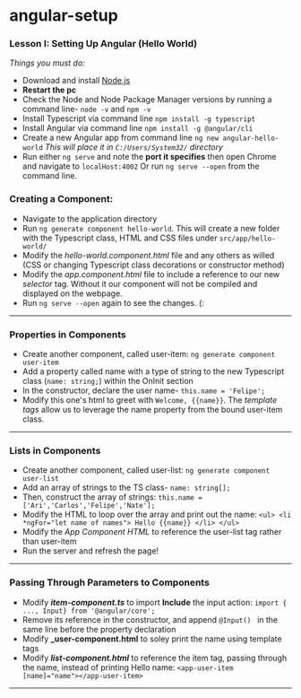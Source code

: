 # angular-setup  

### Lesson I: Setting Up Angular (Hello World)  
_Things you must do:_
+ Download and install [Node.js](https://nodejs.org/en/download)
+ **Restart the pc**
+ Check the Node and Node Package Manager versions by running a command line- `node -v` and `npm -v`
+ Install Typescript via command line `npm install -g typescript`
+ Install Angular via command line `npm install -g @angular/cli`
+ Create a new Angular app from command line `ng new angular-hello-world`
_This will place it in `C:/Users/System32/` directory_
+ Run either `ng serve` and note the **port it specifies** then open Chrome and navigate to `localHost:4002` Or run `ng serve --open` from the command line.  

### Creating a Component:
+ Navigate to the application directory
+ Run `ng generate component hello-world`. This will create a new folder with the Typescript class, HTML and CSS files under `src/app/hello-world/`
+ Modify the _hello-world.component.html_ file and any others as willed (CSS or changing Typescript class decorations or constructor method)
+ Modify the _app.component.html_ file to include a reference to our new _selector_ tag. Without it our component will not be compiled and displayed on the webpage.
+ Run `ng serve --open` again to see the changes. (:  

---  

### Properties in Components  

+ Create another component, called user-item: `ng generate component user-item`
+ Add a property called name with a type of string to the new Typescript class (`name: string;`) within the OnInit section
+ In the constructor, declare the user name- `this.name = 'Felipe';`
+ Modify this one's html to greet with `Welcome, {{name}}`. The _template tags_ allow us to leverage the name property from the bound user-item class.  

---  

### Lists in Components  

+ Create another component, called user-list: `ng generate component user-list`
+ Add an array of strings to the TS class- `name: string[];`
+ Then, construct the array of strings: `this.name = ['Ari','Carlos','Felipe','Nate'];`
+ Modify the HTML to loop over the array and print out the name: `<ul> <li *ngFor="let name of names"> Hello {{name}} </li> </ul>`
+ Modify the _App Component HTML_ to reference the user-list tag rather than user-item
+ Run the server and refresh the page!  

---  

### Passing Through Parameters to Components  

+ Modify **_item-component.ts_** to import **Include** the input action: `import { ..., Input} from '@angular/core';`
+ Remove its reference in the constructor, and append `@Input() ` in the same line before the property declaration
+ Modify **_user-component.html** to soley print the name using template tags
+ Modify **_list-component.html_** to reference the item tag, passing through the name, instead of printing Hello name: `<app-user-item [name]="name"></app-user-item>`  

---  
